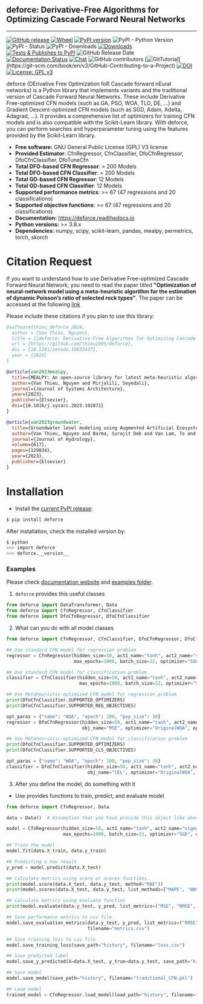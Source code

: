 
## deforce: Derivative-Free Algorithms for Optimizing Cascade Forward Neural Networks

---

[![GitHub release](https://img.shields.io/badge/release-1.0.0-yellow.svg)](https://github.com/thieu1995/deforce/releases)
[![Wheel](https://img.shields.io/pypi/wheel/gensim.svg)](https://pypi.python.org/pypi/deforce) 
[![PyPI version](https://badge.fury.io/py/deforce.svg)](https://badge.fury.io/py/deforce)
![PyPI - Python Version](https://img.shields.io/pypi/pyversions/deforce.svg)
![PyPI - Status](https://img.shields.io/pypi/status/deforce.svg)
![PyPI - Downloads](https://img.shields.io/pypi/dm/deforce.svg)
[![Downloads](https://pepy.tech/badge/deforce)](https://pepy.tech/project/deforce)
[![Tests & Publishes to PyPI](https://github.com/thieu1995/deforce/actions/workflows/publish-package.yaml/badge.svg)](https://github.com/thieu1995/deforce/actions/workflows/publish-package.yaml)
![GitHub Release Date](https://img.shields.io/github/release-date/thieu1995/deforce.svg)
[![Documentation Status](https://readthedocs.org/projects/deforce/badge/?version=latest)](https://deforce.readthedocs.io/en/latest/?badge=latest)
[![Chat](https://img.shields.io/badge/Chat-on%20Telegram-blue)](https://t.me/+fRVCJGuGJg1mNDg1)
![GitHub contributors](https://img.shields.io/github/contributors/thieu1995/deforce.svg)
[![GitTutorial](https://img.shields.io/badge/PR-Welcome-%23FF8300.svg?)](https://git-scm.com/book/en/v2/GitHub-Contributing-to-a-Project)
[![DOI](https://zenodo.org/badge/DOI/10.5281/zenodo.10935437.svg)](https://doi.org/10.5281/zenodo.10935437)
[![License: GPL v3](https://img.shields.io/badge/License-GPLv3-blue.svg)](https://www.gnu.org/licenses/gpl-3.0)

deforce (DErivative Free Optimization foR Cascade forward nEural networks) is a Python library that implements variants and the traditional version of Cascade Forward Neural Networks. These include Derivative Free-optimized CFN models (such as GA, PSO, WOA, TLO, DE, ...) and Gradient Descent-optimized CFN models (such as SGD, Adam, Adelta, Adagrad, ...). It provides a comprehensive list of optimizers for training CFN models and is also compatible with the Scikit-Learn library. With deforce, 
you can perform searches and hyperparameter tuning using the features provided by the Scikit-Learn library.

* **Free software:** GNU General Public License (GPL) V3 license
* **Provided Estimator**: CfnRegressor, CfnClassifier, DfoCfnRegressor, DfoCfnClassifier, DfoTuneCfn
* **Total DFO-based CFN Regressor**: > 200 Models 
* **Total DFO-based CFN Classifier**: > 200 Models
* **Total GD-based CFN Regressor**: 12 Models
* **Total GD-based CFN Classifier**: 12 Models
* **Supported performance metrics**: >= 67 (47 regressions and 20 classifications)
* **Supported objective functions**: >= 67 (47 regressions and 20 classifications)
* **Documentation:** https://deforce.readthedocs.io
* **Python versions:** >= 3.8.x
* **Dependencies:** numpy, scipy, scikit-learn, pandas, mealpy, permetrics, torch, skorch


# Citation Request 

If you want to understand how to use Derivative Free-optimized Cascade Forward Neural Network, you 
need to read the paper titled **"Optimization of neural-network model using a meta-heuristic algorithm for the estimation of dynamic Poisson’s ratio of selected rock types"**. 
The paper can be accessed at the following [link](https://doi.org/10.1038%2Fs41598-023-38163-0)

Please include these citations if you plan to use this library:

```bibtex
@software{thieu_deforce_2024,
  author = {Van Thieu, Nguyen},
  title = {{deforce: Derivative-Free Algorithms for Optimizing Cascade Forward Neural Networks}},
  url = {https://github.com/thieu1995/deforce},
  doi = {10.5281/zenodo.10935437},
  year = {2024}
}

@article{van2023mealpy,
  title={MEALPY: An open-source library for latest meta-heuristic algorithms in Python},
  author={Van Thieu, Nguyen and Mirjalili, Seyedali},
  journal={Journal of Systems Architecture},
  year={2023},
  publisher={Elsevier},
  doi={10.1016/j.sysarc.2023.102871}
}

@article{van2023groundwater,
  title={Groundwater level modeling using Augmented Artificial Ecosystem Optimization},
  author={Van Thieu, Nguyen and Barma, Surajit Deb and Van Lam, To and Kisi, Ozgur and Mahesha, Amai},
  journal={Journal of Hydrology},
  volume={617},
  pages={129034},
  year={2023},
  publisher={Elsevier}
}
```

# Installation

* Install the [current PyPI release](https://pypi.python.org/pypi/deforce):
```sh 
$ pip install deforce
```

After installation, check the installed version by:

```sh
$ python
>>> import deforce
>>> deforce.__version__
```

### Examples

Please check [documentation website](https://deforce.readthedocs.io/) and [examples folder](examples).

1) `deforce` provides this useful classes

```python
from deforce import DataTransformer, Data
from deforce import CfnRegressor, CfnClassifier
from deforce import DfoCfnRegressor, DfoCfnClassifier
```

2) What can you do with all model classes

```python
from deforce import CfnRegressor, CfnClassifier, DfoCfnRegressor, DfoCfnClassifier

## Use standard CFN model for regression problem
regressor = CfnRegressor(hidden_size=50, act1_name="tanh", act2_name="sigmoid", obj_name="MSE",
                         max_epochs=1000, batch_size=32, optimizer="SGD", optimizer_paras=None, verbose=False, seed=42)

## Use standard CFN model for classification problem 
classifier = CfnClassifier(hidden_size=50, act1_name="tanh", act2_name="sigmoid", obj_name="NLLL",
                           max_epochs=1000, batch_size=32, optimizer="SGD", optimizer_paras=None, verbose=False, seed=42)

## Use Metaheuristic-optimized CFN model for regression problem
print(DfoCfnClassifier.SUPPORTED_OPTIMIZERS)
print(DfoCfnClassifier.SUPPORTED_REG_OBJECTIVES)

opt_paras = {"name": "WOA", "epoch": 100, "pop_size": 30}
regressor = DfoCfnRegressor(hidden_size=50, act1_name="tanh", act2_name="sigmoid",
                            obj_name="MSE", optimizer="OriginalWOA", optimizer_paras=opt_paras, verbose=True, seed=42)

## Use Metaheuristic-optimized CFN model for classification problem
print(DfoCfnClassifier.SUPPORTED_OPTIMIZERS)
print(DfoCfnClassifier.SUPPORTED_CLS_OBJECTIVES)

opt_paras = {"name": "WOA", "epoch": 100, "pop_size": 30}
classifier = DfoCfnClassifier(hidden_size=50, act1_name="tanh", act2_name="softmax",
                              obj_name="CEL", optimizer="OriginalWOA", optimizer_paras=opt_paras, verbose=True, seed=42)
```

3) After you define the model, do something with it
+ Use provides functions to train, predict, and evaluate model

```python
from deforce import CfnRegressor, Data

data = Data()  # Assumption that you have provide this object like above

model = CfnRegressor(hidden_size=50, act1_name="tanh", act2_name="sigmoid", obj_name="MSE",
                     max_epochs=1000, batch_size=32, optimizer="SGD", optimizer_paras=None, verbose=False)

## Train the model
model.fit(data.X_train, data.y_train)

## Predicting a new result
y_pred = model.predict(data.X_test)

## Calculate metrics using score or scores functions.
print(model.score(data.X_test, data.y_test, method="MAE"))
print(model.scores(data.X_test, data.y_test, list_methods=["MAPE", "NNSE", "KGE", "MASE", "R2", "R", "R2S"]))

## Calculate metrics using evaluate function
print(model.evaluate(data.y_test, y_pred, list_metrics=("MSE", "RMSE", "MAPE", "NSE")))

## Save performance metrics to csv file
model.save_evaluation_metrics(data.y_test, y_pred, list_metrics=("RMSE", "MAE"), save_path="history",
                              filename="metrics.csv")

## Save training loss to csv file
model.save_training_loss(save_path="history", filename="loss.csv")

## Save predicted label
model.save_y_predicted(X=data.X_test, y_true=data.y_test, save_path="history", filename="y_predicted.csv")

## Save model
model.save_model(save_path="history", filename="traditional_CFN.pkl")

## Load model 
trained_model = CfnRegressor.load_model(load_path="history", filename="traditional_CFN.pkl")
```
